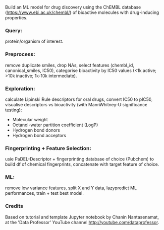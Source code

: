 Build an ML model for drug discovery using the ChEMBL database (https://www.ebi.ac.uk/chembl/) of bioactive molecules with drug-inducing properties.

### **Query:** 
protein/organism of interest.
### **Preprocess:**
remove duplicate smiles, drop NAs, select features (chembl_id, canonical_smiles, IC50), categorise bioactivity by IC50 values (<1k active; >10k inactive; 1k-10k intermediate).
### **Exploration:** 
calculate Lipinski Rule descriptors for oral drugs, convert IC50 to pIC50, visualise descriptors vs bioactivity (with MannWhitney-U significance testing):
- Molecular weight
- Octanol-water partition coefficient (LogP)
- Hydrogen bond donors
- Hydrogen bond acceptors 
  
### **Fingerprinting + Feature Selection:** 
usie PaDEL-Descriptor + fingerprinting database of choice (Pubchem) to build df of chemical fingerprints, concatenate with target feature of choice. 
### **ML:** 
remove low variance features, split X and Y data, lazypredict ML performances, train + test best model.


### Credits
Based on tutorial and template Jupyter notebook by Chanin Nantasenamat, 
at the 'Data Professor' YouTube channel http://youtube.com/dataprofessor.
